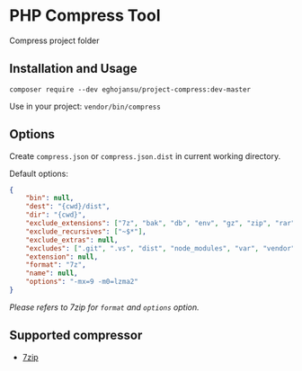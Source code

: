 # PHP Compress Tool

Compress project folder

## Installation and Usage

`composer require --dev eghojansu/project-compress:dev-master`

Use in your project: `vendor/bin/compress`

## Options

Create `compress.json` or `compress.json.dist` in current working directory.

Default options:

```json
{
    "bin": null,
    "dest": "{cwd}/dist",
    "dir": "{cwd}",
    "exclude_extensions": ["7z", "bak", "db", "env", "gz", "zip", "rar"],
    "exclude_recursives": ["~$*"],
    "exclude_extras": null,
    "excludes": [".git", ".vs", "dist", "node_modules", "var", "vendor"],
    "extension": null,
    "format": "7z",
    "name": null,
    "options": "-mx=9 -m0=lzma2"
}
```

_Please refers to 7zip for `format` and `options` option._


## Supported compressor

* [7zip](https://www.7-zip.org/)